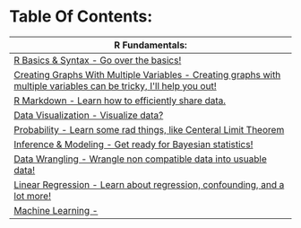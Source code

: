 # Table Of Contents:
| R Fundamentals:
| ---------------
| [R Basics & Syntax - Go over the basics!](https://github.com/BOLTZZ/R/blob/master/R%20Fundamentals/R%20Basics%20%26%20Syntax.md)
| [Creating Graphs With Multiple Variables - Creating graphs with multiple variables can be tricky, I'll help you out!](https://github.com/BOLTZZ/R/blob/master/R%20Fundamentals/Creating%20Graphs%20With%20Multiple%20Variables.md)
| [R Markdown - Learn how to efficiently share data.](https://github.com/BOLTZZ/R/blob/master/R%20Fundamentals/R%20Markdown.md)
| [Data Visualization - Visualize data?](https://github.com/BOLTZZ/R/blob/master/R%20Fundamentals/Data%20Visualization.md)
| [Probability - Learn some rad things, like Centeral Limit Theorem](https://github.com/BOLTZZ/R/blob/master/R%20Fundamentals/Probability.md)
| [Inference & Modeling - Get ready for Bayesian statistics!](https://github.com/BOLTZZ/R/blob/master/R%20Fundamentals/Inference%20And%20Modeling.md)
| [Data Wrangling - Wrangle non compatible data into usuable data!](https://github.com/BOLTZZ/R/blob/master/R%20Fundamentals/Data%20Wrangling.md)
| [Linear Regression - Learn about regression, confounding, and a lot more!](https://github.com/BOLTZZ/R/blob/master/R%20Fundamentals/Linear%20Regression.md)
| [Machine Learning - ]()
